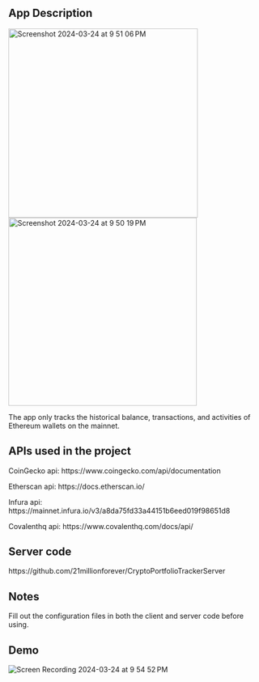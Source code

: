 <h2>App Description </h2>
<img width="374" alt="Screenshot 2024-03-24 at 9 51 06 PM" src="https://github.com/21millionforever/CryptoPortfolioTracker/assets/87239565/b3c38f63-dc51-4d6b-ba1f-86302728a372">
<img width="372" alt="Screenshot 2024-03-24 at 9 50 19 PM" src="https://github.com/21millionforever/CryptoPortfolioTracker/assets/87239565/91b44b3a-540c-4b54-a0b3-cc60a7dc5ba3">


<p>The app only tracks the historical balance, transactions, and activities of Ethereum wallets on the mainnet.</p>
<h2>APIs used in the project</h2>
<p>CoinGecko api: https://www.coingecko.com/api/documentation</p>
<p>Etherscan api: https://docs.etherscan.io/</p2>
<p>Infura api: https://mainnet.infura.io/v3/a8da75fd33a44151b6eed019f98651d8</p2>
<p>Covalenthq api: https://www.covalenthq.com/docs/api/</p2>

<h2>Server code</h2>
<p>https://github.com/21millionforever/CryptoPortfolioTrackerServer</p>

<h2>Notes </h2>
Fill out the configuration files in both the client and server code before using.

<h2>Demo</h2>


![Screen Recording 2024-03-24 at 9 54 52 PM](https://github.com/21millionforever/CryptoPortfolioTracker/assets/87239565/7e3b5f22-de2e-4947-9bb8-29175323319e)

